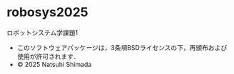 # robosys2025
ロボットシステム学課題1

- このソフトウェアパッケージは，3条項BSDライセンスの下，再頒布および使用が許可されます．
- © 2025 Natsuhi Shimada
